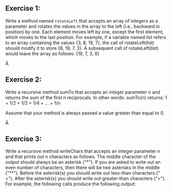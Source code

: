 ## Exercise 1:

Write a method named `rotateLeft` that accepts an array of integers as a parameter and rotates the values in the array to the left (i.e., backward in position) by one. Each element moves left by one, except the first element, which moves to the last position. For example, if a variable named list refers to an array containing the values {3, 8, 19, 7}, the call of rotateLeft(list) should modify it to store {8, 19, 7, 3}. A subsequent call of rotateLeft(list) would leave the array as follows: {19, 7, 3, 8}

Â 

## Exercise 2:

Write a recursive method sumTo that accepts an integer parameter n and returns the sum of the first n reciprocals. In other words: sumTo(n) returns: 1 + 1/2 + 1/3 + 1/4 + ... + 1/n

Assume that your method is always passed a value greater than equal to 0.

Â 

## Exercise 3:

Write a recursive method writeChars that accepts an integer parameter n and that prints out n characters as follows. The middle character of the output should always be an asterisk ("*"). If you are asked to write out an even number of characters, then there will be two asterisks in the middle ("**"). Before the asterisk(s) you should write out less-than characters ("<"). After the asterisk(s) you should write out greater-than characters (">"). For example, the following calls produce the following output:
